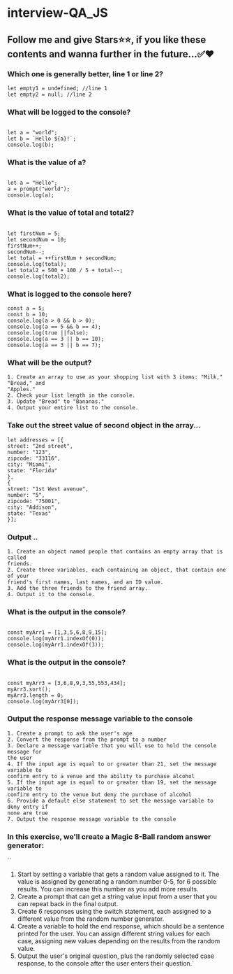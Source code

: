 # interview-QA_JS
## Follow me and give Stars⭐⭐, if you like these contents and wanna further in the future...✅❤

### Which one is generally better, line 1 or line 2?
```
let empty1 = undefined; //line 1
let empty2 = null; //line 2
```

### What will be logged to the console?
```

let a = "world";
let b = `Hello ${a}!`;
console.log(b);
```

### What is the value of a?
```

let a = "Hello";
a = prompt("world");
console.log(a);
```

### What is the value of total and total2?
```

let firstNum = 5;
let secondNum = 10;
firstNum++;
secondNum--;
let total = ++firstNum + secondNum;
console.log(total);
let total2 = 500 + 100 / 5 + total--;
console.log(total2);
```

### What is logged to the console here?
```
const a = 5;
const b = 10;
console.log(a > 0 && b > 0);
console.log(a == 5 && b == 4);
console.log(true ||false);
console.log(a == 3 || b == 10);
console.log(a == 3 || b == 7);
```
### What will be the output?
```
1. Create an array to use as your shopping list with 3 items: "Milk," "Bread," and
"Apples."
2. Check your list length in the console.
3. Update "Bread" to "Bananas."
4. Output your entire list to the console.
```

### Take out the street value of second object in the array...
```
let addresses = [{
street: "2nd street",
number: "123",
zipcode: "33116",
city: "Miami",
state: "Florida"
},
{
street: "1st West avenue",
number: "5",
zipcode: "75001",
city: "Addison",
state: "Texas"
}];

```

### Output ..
```
1. Create an object named people that contains an empty array that is called
friends.
2. Create three variables, each containing an object, that contain one of your
friend's first names, last names, and an ID value.
3. Add the three friends to the friend array.
4. Output it to the console.
```

### What is the output in the console?
```

const myArr1 = [1,3,5,6,8,9,15];
console.log(myArr1.indexOf(0));
console.log(myArr1.indexOf(3));
```

### What is the output in the console?
```

const myArr3 = [3,6,8,9,3,55,553,434];
myArr3.sort();
myArr3.length = 0;
console.log(myArr3[0]);
```

###  Output the response message variable to the console
```
1. Create a prompt to ask the user's age
2. Convert the response from the prompt to a number
3. Declare a message variable that you will use to hold the console message for
the user
4. If the input age is equal to or greater than 21, set the message variable to
confirm entry to a venue and the ability to purchase alcohol
5. If the input age is equal to or greater than 19, set the message variable to
confirm entry to the venue but deny the purchase of alcohol
6. Provide a default else statement to set the message variable to deny entry if
none are true
7. Output the response message variable to the console
```

### In this exercise, we'll create a Magic 8-Ball random answer generator:
``
1. Start by setting a variable that gets a random value assigned to it. The value
is assigned by generating a random number 0-5, for 6 possible results. You
can increase this number as you add more results.
2. Create a prompt that can get a string value input from a user that you can
repeat back in the final output.
3. Create 6 responses using the switch statement, each assigned to a different
value from the random number generator.
4. Create a variable to hold the end response, which should be a sentence
printed for the user. You can assign different string values for each case,
assigning new values depending on the results from the random value.
5. Output the user's original question, plus the randomly selected case
response, to the console after the user enters their question.`

```
